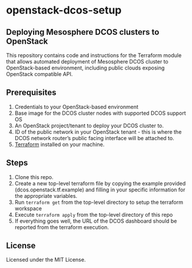 # openstack-dcos-setup
## Deploying Mesosphere DCOS clusters to OpenStack

This repository contains code and instructions for the Terraform module that allows automated deployment of Mesosphere DCOS cluster to OpenStack-based environment, including public clouds exposing OpenStack compatible API.

## Prerequisites

1. Credentials to your OpenStack-based environment
1. Base image for the DCOS cluster nodes with supported DCOS support OS
1. An OpenStack project/tenant to deploy your DCOS cluster to.
1. ID of the public network in your OpenStack tenant - this is where the DCOS network router’s public facing interface will be attached to.
1. [Terraform](http://terraform.io) installed on your machine.

## Steps

1. Clone this repo.
1. Create a new top-level terraform file by copying the example provided (dcos.openstack.tf.example) and filling in your specific information for the appropriate variables.
1. Run `terraform get` from the top-level directory to setup the terraform workspace
1. Execute `terraform apply` from the top-level directory of this repo
1. If everything goes well, the URL of the DCOS dashboard should be reported from the terraform execution.

## License

Licensed under the MIT License.

